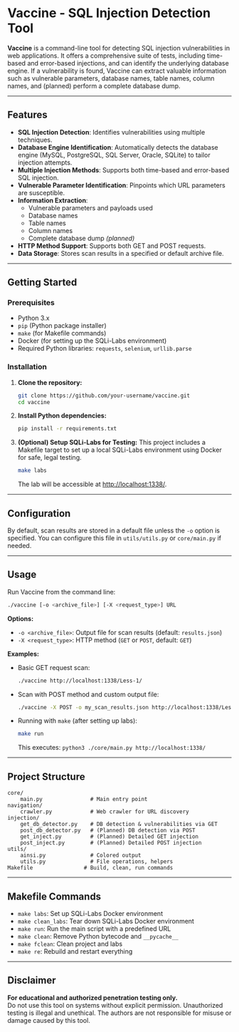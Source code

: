 # Vaccine - SQL Injection Detection Tool

**Vaccine** is a command-line tool for detecting SQL injection vulnerabilities in web applications. It offers a comprehensive suite of tests, including time-based and error-based injections, and can identify the underlying database engine. If a vulnerability is found, Vaccine can extract valuable information such as vulnerable parameters, database names, table names, column names, and (planned) perform a complete database dump.

---

## Features

- **SQL Injection Detection**: Identifies vulnerabilities using multiple techniques.
- **Database Engine Identification**: Automatically detects the database engine (MySQL, PostgreSQL, SQL Server, Oracle, SQLite) to tailor injection attempts.
- **Multiple Injection Methods**: Supports both time-based and error-based SQL injection.
- **Vulnerable Parameter Identification**: Pinpoints which URL parameters are susceptible.
- **Information Extraction**:
    - Vulnerable parameters and payloads used
    - Database names
    - Table names
    - Column names
    - Complete database dump *(planned)*
- **HTTP Method Support**: Supports both GET and POST requests.
- **Data Storage**: Stores scan results in a specified or default archive file.

---

## Getting Started

### Prerequisites

- Python 3.x
- `pip` (Python package installer)
- `make` (for Makefile commands)
- Docker (for setting up the SQLi-Labs environment)
- Required Python libraries: `requests`, `selenium`, `urllib.parse`

### Installation

1. **Clone the repository:**
     ```bash
     git clone https://github.com/your-username/vaccine.git
     cd vaccine
     ```

2. **Install Python dependencies:**
     ```bash
     pip install -r requirements.txt
     ```

3. **(Optional) Setup SQLi-Labs for Testing:**
     This project includes a Makefile target to set up a local SQLi-Labs environment using Docker for safe, legal testing.
     ```bash
     make labs
     ```
     The lab will be accessible at [http://localhost:1338/](http://localhost:1338/).

---

## Configuration

By default, scan results are stored in a default file unless the `-o` option is specified. You can configure this file in `utils/utils.py` or `core/main.py` if needed.

---

## Usage

Run Vaccine from the command line:

```bash
./vaccine [-o <archive_file>] [-X <request_type>] URL
```

**Options:**
- `-o <archive_file>`: Output file for scan results (default: `results.json`)
- `-X <request_type>`: HTTP method (`GET` or `POST`, default: `GET`)

**Examples:**

- Basic GET request scan:
    ```bash
    ./vaccine http://localhost:1338/Less-1/
    ```

- Scan with POST method and custom output file:
    ```bash
    ./vaccine -X POST -o my_scan_results.json http://localhost:1338/Less-11/
    ```

- Running with `make` (after setting up labs):
    ```bash
    make run
    ```
    This executes: `python3 ./core/main.py http://localhost:1338/`

---

## Project Structure

```
core/
    main.py               # Main entry point
navigation/
    crawler.py            # Web crawler for URL discovery
injection/
    get_db_detector.py    # DB detection & vulnerabilities via GET
    post_db_detector.py   # (Planned) DB detection via POST
    get_inject.py         # (Planned) Detailed GET injection
    post_inject.py        # (Planned) Detailed POST injection
utils/
    ainsi.py              # Colored output
    utils.py              # File operations, helpers
Makefile                # Build, clean, run commands
```

---

## Makefile Commands

- `make labs`: Set up SQLi-Labs Docker environment
- `make clean_labs`: Tear down SQLi-Labs Docker environment
- `make run`: Run the main script with a predefined URL
- `make clean`: Remove Python bytecode and `__pycache__`
- `make fclean`: Clean project and labs
- `make re`: Rebuild and restart everything

---

## Disclaimer

**For educational and authorized penetration testing only.**  
Do not use this tool on systems without explicit permission. Unauthorized testing is illegal and unethical. The authors are not responsible for misuse or damage caused by this tool.
